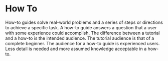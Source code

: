 # How To

How-to guides solve real-world problems and a series of steps or directions to
achieve a specific task. A how-to guide answers a question that a user with some
experience could accomplish. The difference between a tutorial and a how-to is
the intended audience. The tutorial audience is that of a complete beginner. The
audience for a how-to guide is experienced users. Less detail is needed and more
assumed knowledge acceptable in a how-to.
